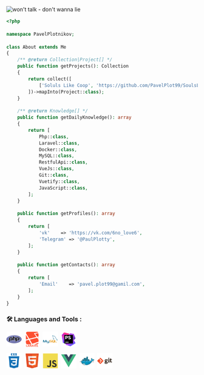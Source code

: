 ![won't talk - don't wanna lie](https://www.aluxe.me/wp-content/uploads/2016/01/moj-php-mvc-framework-wide.jpg)

```php
<?php

namespace PavelPlotnikov;

class About extends Me
{
    /** @return Collection|Project[] */
    public function getProjects(): Collection
    {
        return collect([
            ['Soluls Like Coop', 'https://github.com/PavelPlot99/SoulsLikeCoopVue'],
        ])->mapInto(Project::class);
    }

    /** @return Knowledge[] */
    public function getDailyKnowledge(): array
    {
        return [
            Php::class,
            Laravel::class,
            Docker::class,
            MySQL::class,
            RestfulApi::class,
            VueJs::class,
            Git::class,
            Vuetify::class,
            JavaScript::class,
        ];
    }

    public function getProfiles(): array
    {
        return [
            'vk'    => 'https://vk.com/6no_love6',
            'Telegram' => '@PaulPlotty',
        ];
    }

    public function getContacts(): array
    {
        return [
            'Email'    => 'pavel.plot99@gamil.com',
        ];
    }
}
```

### :hammer_and_wrench: Languages and Tools :
<div>
  <img src="https://github.com/devicons/devicon/blob/master/icons/php/php-original.svg" title="PHP" alt="PHP" width="40" height="40"/>&nbsp;
  <img src="https://github.com/devicons/devicon/blob/master/icons/laravel/laravel-plain-wordmark.svg" title="Laravel" alt="Laravel" width="40" height="40"/>&nbsp;
  <img src="https://github.com/devicons/devicon/blob/master/icons/mysql/mysql-original-wordmark.svg" title="MySQL" alt="MySQL" width="40" height="40"/>&nbsp;
  <img src="https://github.com/devicons/devicon/blob/master/icons/phpstorm/phpstorm-original.svg" title="PHPStorm" alt="PHPStorm" width="40" height="40"/>&nbsp;
    
  <img src="https://github.com/devicons/devicon/blob/master/icons/css3/css3-plain-wordmark.svg"  title="CSS3" alt="CSS" width="40" height="40"/>&nbsp;
  <img src="https://github.com/devicons/devicon/blob/master/icons/html5/html5-original.svg" title="HTML5" alt="HTML" width="40" height="40"/>&nbsp;
  <img src="https://github.com/devicons/devicon/blob/master/icons/javascript/javascript-original.svg" title="JavaScript" alt="JavaScript" width="40" height="40"/>&nbsp;
   <img src="https://github.com/devicons/devicon/blob/master/icons/vuejs/vuejs-original.svg" title="Vue" alt="Vue" width="40" height="40"/>&nbsp;
   <img src="https://github.com/devicons/devicon/blob/master/icons/docker/docker-original.svg" title="Docker" alt="Docker" width="40" height="40"/>&nbsp;
   <img src="https://github.com/devicons/devicon/blob/master/icons/git/git-original-wordmark.svg" title="Git" alt="Git" width="40" height="40"/>&nbsp;
</div>
